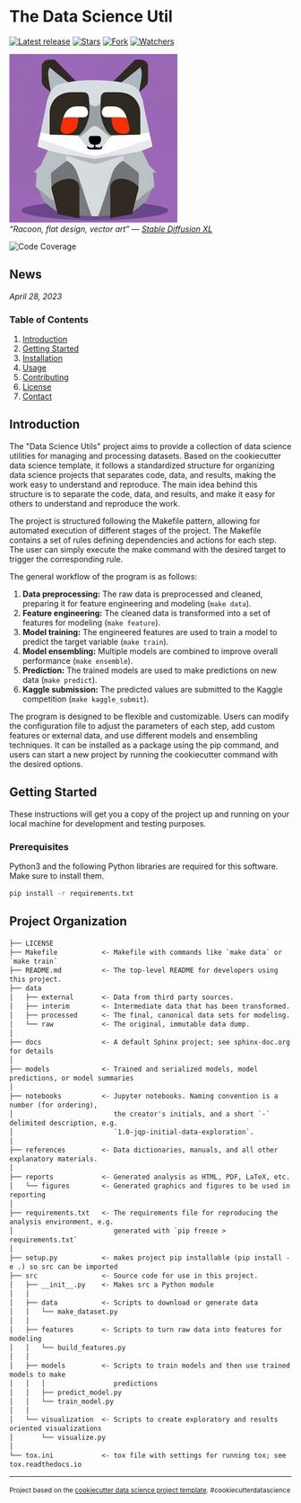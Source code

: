 # The Data Science Util 
[![Latest release](https://img.shields.io/github/v/release/TheJproject/data-science-util?label=Latest%20release&style=social)](https://github.com/TheJproject/data-science-util/releases/tag/v1.0.0)
[![Stars](https://img.shields.io/github/stars/TheJproject/data-science-util?style=social)](https://github.com/TheJproject/data-science-util/stargazers)
[![Fork](https://img.shields.io/github/forks/TheJproject/data-science-util?style=social)](https://github.com/TheJproject/data-science-util/network/members)
[![Watchers](https://img.shields.io/github/watchers/TheJproject/data-science-util?style=social)](https://github.com/TheJproject/data-science-util/watchers)

![Stochastic Parrot](docs/stable-diffusion-xl.jpeg)
<br/>*“Racoon, flat design, vector art” — [Stable Diffusion XL](https://clipdrop.co/stable-diffusion)*

![Code Coverage]()
## News

*April 28, 2023*


### Table of Contents

1. [Introduction](#introduction)
2. [Getting Started](#getting-started)
3. [Installation](#installation)
4. [Usage](#usage)
5. [Contributing](#contributing)
6. [License](#license)
7. [Contact](#contact)

## Introduction

The "Data Science Utils" project aims to provide a collection of data science utilities for managing and processing datasets. Based on the cookiecutter data science template, it follows a standardized structure for organizing data science projects that separates code, data, and results, making the work easy to understand and reproduce. The main idea behind this structure is to separate the code, data, and results, and make it easy for others to understand and reproduce the work.

The project is structured following the Makefile pattern, allowing for automated execution of different stages of the project. The Makefile contains a set of rules defining dependencies and actions for each step. The user can simply execute the make command with the desired target to trigger the corresponding rule.

The general workflow of the program is as follows:

1. **Data preprocessing:** The raw data is preprocessed and cleaned, preparing it for feature engineering and modeling (`make data`).
2. **Feature engineering:** The cleaned data is transformed into a set of features for modeling (`make feature`).
3. **Model training:** The engineered features are used to train a model to predict the target variable (`make train`).
4. **Model ensembling:** Multiple models are combined to improve overall performance (`make ensemble`).
5. **Prediction:** The trained models are used to make predictions on new data (`make predict`).
6. **Kaggle submission:** The predicted values are submitted to the Kaggle competition (`make kaggle_submit`).

The program is designed to be flexible and customizable. Users can modify the configuration file to adjust the parameters of each step, add custom features or external data, and use different models and ensembling techniques. It can be installed as a package using the pip command, and users can start a new project by running the cookiecutter command with the desired options.

## Getting Started

These instructions will get you a copy of the project up and running on your local machine for development and testing purposes.

### Prerequisites

Python3 and the following Python libraries are required for this software. Make sure to install them.

```bash
pip install -r requirements.txt
```

Project Organization
------------

    ├── LICENSE
    ├── Makefile           <- Makefile with commands like `make data` or `make train`
    ├── README.md          <- The top-level README for developers using this project.
    ├── data
    │   ├── external       <- Data from third party sources.
    │   ├── interim        <- Intermediate data that has been transformed.
    │   ├── processed      <- The final, canonical data sets for modeling.
    │   └── raw            <- The original, immutable data dump.
    │
    ├── docs               <- A default Sphinx project; see sphinx-doc.org for details
    │
    ├── models             <- Trained and serialized models, model predictions, or model summaries
    │
    ├── notebooks          <- Jupyter notebooks. Naming convention is a number (for ordering),
    │                         the creator's initials, and a short `-` delimited description, e.g.
    │                         `1.0-jqp-initial-data-exploration`.
    │
    ├── references         <- Data dictionaries, manuals, and all other explanatory materials.
    │
    ├── reports            <- Generated analysis as HTML, PDF, LaTeX, etc.
    │   └── figures        <- Generated graphics and figures to be used in reporting
    │
    ├── requirements.txt   <- The requirements file for reproducing the analysis environment, e.g.
    │                         generated with `pip freeze > requirements.txt`
    │
    ├── setup.py           <- makes project pip installable (pip install -e .) so src can be imported
    ├── src                <- Source code for use in this project.
    │   ├── __init__.py    <- Makes src a Python module
    │   │
    │   ├── data           <- Scripts to download or generate data
    │   │   └── make_dataset.py
    │   │
    │   ├── features       <- Scripts to turn raw data into features for modeling
    │   │   └── build_features.py
    │   │
    │   ├── models         <- Scripts to train models and then use trained models to make
    │   │   │                 predictions
    │   │   ├── predict_model.py
    │   │   └── train_model.py
    │   │
    │   └── visualization  <- Scripts to create exploratory and results oriented visualizations
    │       └── visualize.py
    │
    └── tox.ini            <- tox file with settings for running tox; see tox.readthedocs.io


--------

<p><small>Project based on the <a target="_blank" href="https://drivendata.github.io/cookiecutter-data-science/">cookiecutter data science project template</a>. #cookiecutterdatascience</small></p>
